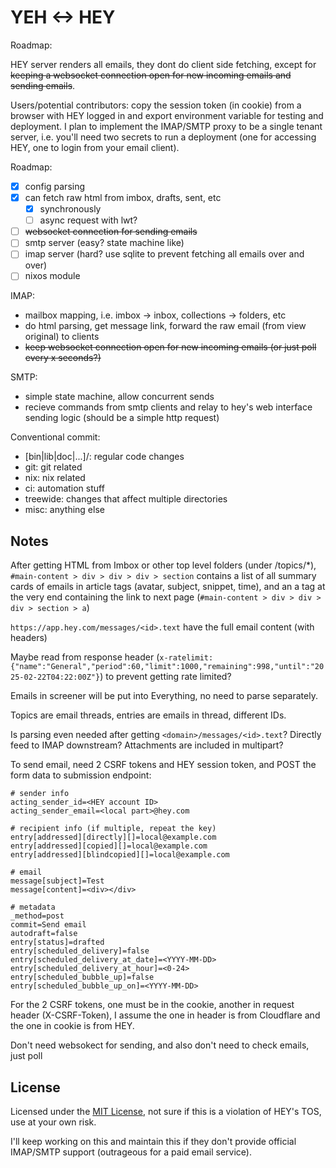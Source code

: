 # YEH <-> HEY

Roadmap:

HEY server renders all emails, they dont do client side fetching, except for
~~keeping a websocket connection open for new incoming emails and sending
emails~~.

Users/potential contributors: copy the session token (in cookie) from a browser
with HEY logged in and export environment variable for testing and deployment. I
plan to implement the IMAP/SMTP proxy to be a single tenant server, i.e. you'll
need two secrets to run a deployment (one for accessing HEY, one to login from
your email client).

Roadmap:

- [x] config parsing
- [x] can fetch raw html from imbox, drafts, sent, etc
  - [x] synchronously
  - [ ] async request with lwt?
- [ ] ~~websocket connection for sending emails~~
- [ ] smtp server (easy? state machine like)
- [ ] imap server (hard? use sqlite to prevent fetching all emails over and
      over)
- [ ] nixos module

IMAP:

- mailbox mapping, i.e. imbox -> inbox, collections -> folders, etc
- do html parsing, get message link, forward the raw email (from view original)
  to clients
- ~~keep websocket connection open for new incoming emails (or just poll every x
  seconds?)~~

SMTP:

- simple state machine, allow concurrent sends
- recieve commands from smtp clients and relay to hey's web interface sending
  logic (should be a simple http request)

Conventional commit:

- [bin|lib|doc|...]/<module>: regular code changes
- git: git related
- nix: nix related
- ci: automation stuff
- treewide: changes that affect multiple directories
- misc: anything else

## Notes

After getting HTML from Imbox or other top level folders (under /topics/*),
`#main-content > div > div > div > section` contains a list of all summary cards
of emails in article tags (avatar, subject, snippet, time), and an a tag at the
very end containing the link to next page
(`#main-content > div > div > div > section > a`)

`https://app.hey.com/messages/<id>.text` have the full email content (with
headers)

Maybe read from response header
(`x-ratelimit: {"name":"General","period":60,"limit":1000,"remaining":998,"until":"2025-02-22T04:22:00Z"}`)
to prevent getting rate limited?

Emails in screener will be put into Everything, no need to parse separately.

Topics are email threads, entries are emails in thread, different IDs.

Is parsing even needed after getting `<domain>/messages/<id>.text`? Directly
feed to IMAP downstream? Attachments are included in multipart?

To send email, need 2 CSRF tokens and HEY session token, and POST the form data to submission endpoint:

```
# sender info
acting_sender_id=<HEY account ID>
acting_sender_email=<local part>@hey.com

# recipient info (if multiple, repeat the key)
entry[addressed][directly][]=local@example.com
entry[addressed][copied][]=local@example.com
entry[addressed][blindcopied][]=local@example.com

# email
message[subject]=Test
message[content]=<div></div>

# metadata
_method=post
commit=Send email
autodraft=false
entry[status]=drafted
entry[scheduled_delivery]=false
entry[scheduled_delivery_at_date]=<YYYY-MM-DD>
entry[scheduled_delivery_at_hour]=<0-24>
entry[scheduled_bubble_up]=false
entry[scheduled_bubble_up_on]=<YYYY-MM-DD>
```

For the 2 CSRF tokens, one must be in the cookie, another in request header
(X-CSRF-Token), I assume the one in header is from Cloudflare and the one in
cookie is from HEY.

Don't need websokect for sending, and also don't need to check emails, just poll

## License

Licensed under the [MIT License](license.txt), not sure if this is a violation
of HEY's TOS, use at your own risk.

I'll keep working on this and maintain this if they don't provide official
IMAP/SMTP support (outrageous for a paid email service).
